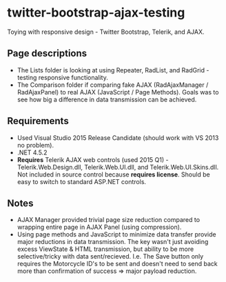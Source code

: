 # twitter-bootstrap-ajax-testing
Toying with responsive design - Twitter Bootstrap, Telerik, and AJAX.  

## Page descriptions
* The Lists folder is looking at using Repeater, RadList, and RadGrid - testing responsive functionality.
* The Comparison folder if comparing fake AJAX (RadAjaxManager / RadAjaxPanel) to real AJAX (JavaScript / Page Methods).  Goals was to see how big a difference in data transmission can be achieved.  

## Requirements
* Used Visual Studio 2015 Release Candidate (should work with VS 2013 no problem).
* .NET 4.5.2
* **Requires** Telerik AJAX web controls (used 2015 Q1) - Telerik.Web.Design.dll, Telerik.Web.UI.dll, and Telerik.Web.UI.Skins.dll.  Not included in source control because **requires license**.  Should be easy to switch to standard ASP.NET controls.

## Notes
* AJAX Manager provided trivial page size reduction compared to wrapping entire page in AJAX Panel (using compression).
* Using page methods and JavaScript to minimize data transfer provide major reductions in data transmission.  The key wasn't just avoiding excess ViewState & HTML transmission, but ability to be more selective/tricky with data sent/recieved.  I.e.  The Save button only requires the Motorcycle ID's to be sent and doesn't need to send back more than confirmation of success => major payload reduction.
